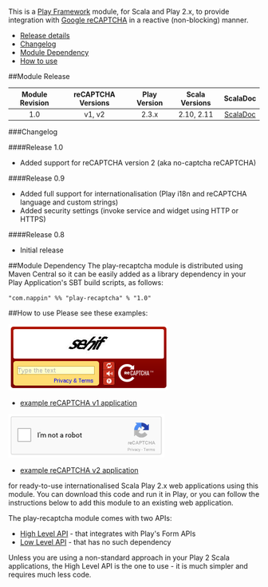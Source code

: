 This is a [Play Framework](http://www.playframework.com) module, for Scala and Play 2.x, to provide integration with [Google reCAPTCHA](http://www.google.com/recaptcha) in a reactive (non-blocking) manner.

* [Release details](#module-release)
* [Changelog](#changelog)
* [Module Dependency](#module-dependency)
* [How to use](#how-to-use)

##Module Release

| Module Revision | reCAPTCHA Versions | Play Version | Scala Versions | ScalaDoc |
|:---------------:|:------------------:|:------------:|:--------------:|:--------:|
|1.0              |v1, v2              |2.3.x         |2.10, 2.11      |[ScalaDoc](http://www.javadoc.io/doc/com.nappin/play-recaptcha_2.11/1.0)|

###Changelog

####Release 1.0
* Added support for reCAPTCHA version 2 (aka no-captcha reCAPTCHA)

####Release 0.9
* Added full support for internationalisation (Play i18n and reCAPTCHA language and custom strings)
* Added security settings (invoke service and widget using HTTP or HTTPS)

####Release 0.8
* Initial release

##Module Dependency
The play-recaptcha module is distributed using Maven Central so it can be easily added as a library dependency in your Play Application's SBT build scripts, as follows:

    "com.nappin" %% "play-recaptcha" % "1.0"

##How to use
Please see these examples:

![reCAPTCHA version 1 example](recaptcha-example-v1.png)

* [example reCAPTCHA v1 application](https://github.com/chrisnappin/play-recaptcha-example/tree/release-1.0)

![reCAPTCHA version 2 example](recaptcha-example-v2.png)

* [example reCAPTCHA v2 application](https://github.com/chrisnappin/play-recaptcha-v2-example/tree/release-1.0)

for ready-to-use internationalised Scala Play 2.x web applications using this module. You can download this code and run it in Play, or you can follow the instructions below to add this module to an existing web application.

The play-recaptcha module comes with two APIs:
* [High Level API](high-level-api.md) - that integrates with Play's Form APIs
* [Low Level API](low-level-api.md) - that has no such dependency

Unless you are using a non-standard approach in your Play 2 Scala applications, the High Level API is the one to use - it is much simpler and requires much less code.